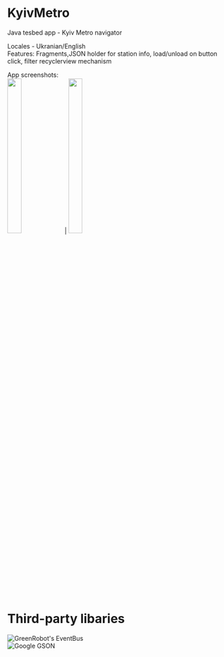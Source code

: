 # KyivMetro
 

Java tesbed app - Kyiv Metro navigator

Locales - Ukranian/English    
Features: Fragments,JSON holder for station info, load/unload on button click, filter recyclerview mechanism    

App screenshots:    
<img src="https://github.com/AShunevich/KyivMetro/blob/master/src/20210104_203109.jpg" width="25%" height="30%" > | <img src="https://github.com/AShunevich/KyivMetro/blob/master/src/20210104_203049.jpg" width="25%" height="30%" > 
  
# Third-party libaries
![GreenRobot's EventBus]("https://github.com/greenrobot/EventBus")  
![Google GSON]("https://github.com/google/gson")   

